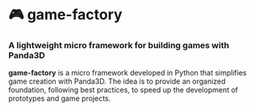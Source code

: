 # 🎮 game-factory

### A lightweight micro framework for building games with Panda3D

**game-factory** is a micro framework developed in Python that simplifies game creation with Panda3D.
The idea is to provide an organized foundation, following best practices, to speed up the development of prototypes and game projects.